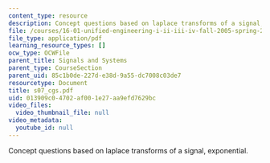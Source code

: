 ```yaml
---
content_type: resource
description: Concept questions based on laplace transforms of a signal, exponential.
file: /courses/16-01-unified-engineering-i-ii-iii-iv-fall-2005-spring-2006/013909c04702af001e27aa9efd7629bc_s07_cgs.pdf
file_type: application/pdf
learning_resource_types: []
ocw_type: OCWFile
parent_title: Signals and Systems
parent_type: CourseSection
parent_uid: 85c1b0de-227d-e38d-9a55-dc7008c03de7
resourcetype: Document
title: s07_cgs.pdf
uid: 013909c0-4702-af00-1e27-aa9efd7629bc
video_files:
  video_thumbnail_file: null
video_metadata:
  youtube_id: null
---
```

Concept questions based on laplace transforms of a signal, exponential.


